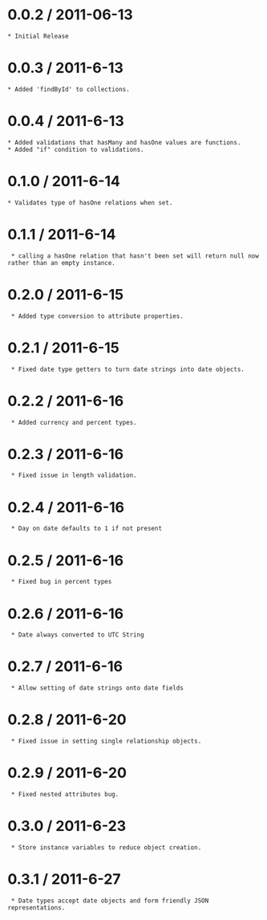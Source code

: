 0.0.2 / 2011-06-13
==================

    * Initial Release
   
0.0.3 / 2011-6-13
==================

    * Added 'findById' to collections.
    
0.0.4 / 2011-6-13
==================

    * Added validations that hasMany and hasOne values are functions.
    * Added "if" condition to validations.
    
0.1.0 / 2011-6-14
==================

    * Validates type of hasOne relations when set.
    
0.1.1 / 2011-6-14
==================

     * calling a hasOne relation that hasn't been set will return null now rather than an empty instance.
     
0.2.0 / 2011-6-15
==================

     * Added type conversion to attribute properties.
     
0.2.1 / 2011-6-15
==================

     * Fixed date type getters to turn date strings into date objects.
     
0.2.2 / 2011-6-16
==================

     * Added currency and percent types.
     
0.2.3 / 2011-6-16
==================

     * Fixed issue in length validation.

0.2.4 / 2011-6-16
 ==================

     * Day on date defaults to 1 if not present
     
0.2.5 / 2011-6-16
==================

     * Fixed bug in percent types
     
0.2.6 / 2011-6-16
==================

     * Date always converted to UTC String
     
0.2.7 / 2011-6-16
==================

     * Allow setting of date strings onto date fields
     
0.2.8 / 2011-6-20
==================

     * Fixed issue in setting single relationship objects.
     
0.2.9 / 2011-6-20
==================

     * Fixed nested attributes bug.
     
0.3.0 / 2011-6-23
==================

     * Store instance variables to reduce object creation.
     
0.3.1 / 2011-6-27
==================

     * Date types accept date objects and form friendly JSON representations.